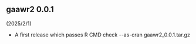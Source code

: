 ## gaawr2 0.0.1

(2025/2/1)

* A first release which passes R CMD check --as-cran gaawr2_0.0.1.tar.gz
